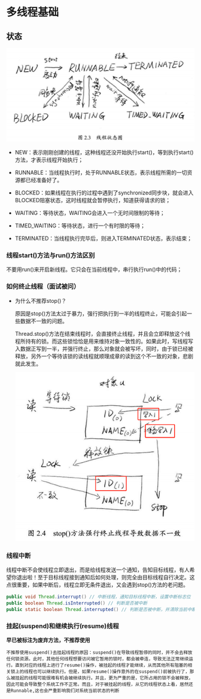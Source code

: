# 多线程基础

## 状态

![20210813125956](img\20210813125956.png)

* NEW：表示刚刚创建的线程，这种线程还没开始执行start()，等到执行start()方法，才表示线程开始执行；

* RUNNABLE：当线程执行时，处于RUNNABLE状态，表示线程所需的一切资源都已经准备好了。
* BLOCKED：如果线程在执行的过程中遇到了synchronized同步块，就会进入BLOCKED阻塞状态，这时线程就会暂停执行，知道获得请求的锁；
* WAITING：等待状态，WAITING会进入一个无时间限制的等待；
* TIMED_WAITING：等待状态，进行一个有时限的等待；
* TERMINATED：当线程执行完毕后，则进入TERMINATED状态，表示结束；

### 线程start()方法与run()方法区别

不要用run()来开启新线程。它只会在当前线程中，串行执行run()中的代码；

### 如何终止线程（面试被问）

* 为什么不推荐stop()？

  原因是stop()方法太过于暴力，强行把执行到一半的线程终止，可能会引起一些数据不一致的问题。

  Thread.stop()方法在结束线程时，会直接终止线程，并且会立即释放这个线程所持有的锁。而这些锁恰恰是用来维持对象一致性的。如果此时，写线程写入数据正写到一半，并强行终止，那么对象就会被写坏，同时，由于锁已经被释放，另外一个等待该锁的读线程就顺理成章的读到这个不一致的对象，悲剧就此发生。

  ![20210813134404](img\20210813134404.png)

### 线程中断

线程中断不会使线程立即退出，而是给线程发送一个通知，告知目标线程，有人希望你退出啦！至于目标线程接到通知后如何处理，则完全由目标线程自行决定。这点很重要，如果中断后，线程立即无条件退出，又会遇到stop()方法的老问题。

```java
public void Thread.interrupt() // 中断线程，通知目标线程中断，设置中断标志位
public boolean Thread.isInterrupted() // 判断是否被中断
public static boolean Thread.interrupted() // 判断是否被中断，并清除当前中断状态
```

### 挂起(suspend)和继续执行(resume)线程

**早已被标注为废弃方法，不推荐使用**

`不推荐使用suspend()去挂起线程的原因：suspend()在导致线程暂停的同时，并不会去释放任何锁资源。此时，其他任何线程想要访问被它暂用的锁时，都会被牵连，导致无法正常继续运行。直到对应的线程上进行了resume()操作，被挂起的线程才能继续，从而其他所有阻塞的相关锁上的线程也可以继续执行。但是，如果resume()操作意外的在suspend()前被执行了，那么被挂起的线程可能很难有机会被继续执行。并且，更为严重的是，它所占用的锁不会被释放，因此可能会导致整个系统工作不正常。而且，对于被挂起的线程，从它的线程状态上看，居然还是Runnable,这也会严重影响我们对系统当前状态的判断`